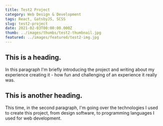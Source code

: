 ```yaml
---
title: Test2 Project
category: Web Design & Development
tags: React, GatsbyJS, SCSS
slug: test2-project
date: 2021-02-03T00:00:00.000Z
thumb: ../images/thumbs/test2-thumbnail.jpg
featured: ../images/featured/test2-img.jpg
---
```


## This is a heading.

In this paragraph I'm briefly introducing the project and writing about my experience creating it - how fun and challenging of an experience it really was.

## This is another heading.

This time, in the second paragraph, I'm going over the technologies I used to create this project, from design software, to programming languages I used for web development.
